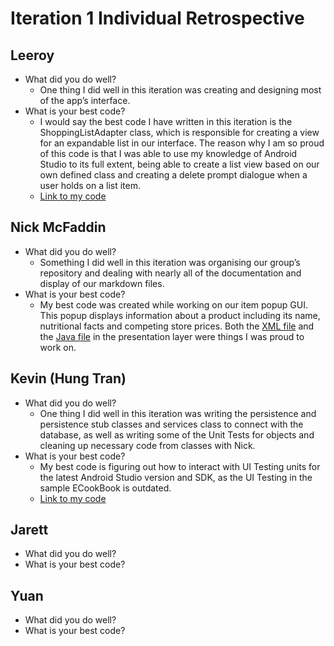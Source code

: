 # Iteration 1 Individual Retrospective

## Leeroy 
* What did you do well?
    * One thing I did well in this iteration was creating and designing most of the app’s interface.
* What is your best code?
    * I would say the best code I have written in this iteration is the ShoppingListAdapter class, which is responsible for creating a view for an expandable list in our interface. The reason why I am so proud of this code is that I was able to use my knowledge of Android Studio to its full extent, being able to create a list view based on our own defined class and creating a delete prompt dialogue when a user holds on a list item.
    * [Link to my code](https://code.cs.umanitoba.ca/comp3350-winter2024/lethalcompany-a01-13/-/blob/main/app/src/main/java/com/example/easyshopper/presentation/adapter/ShoppingListAdapter.java?ref_type=heads)

## Nick McFaddin
* What did you do well?
    * Something I did well in this iteration was organising our group’s repository and dealing with nearly all of the documentation and display of our markdown files.
* What is your best code? 
    * My best code was created while working on our item popup GUI. This popup displays information about a product including its name, nutritional facts and competing store prices. Both the [XML file](https://code.cs.umanitoba.ca/comp3350-winter2024/lethalcompany-a01-13/-/blob/main/app/src/main/res/layout/activity_product_view.xml?ref_type=heads) and the [Java file](https://code.cs.umanitoba.ca/comp3350-winter2024/lethalcompany-a01-13/-/blob/main/app/src/main/java/com/example/easyshopper/presentation/ProductViewActivity.java?ref_type=heads) in the presentation layer were things I was proud to work on. 

## Kevin (Hung Tran) 
* What did you do well? 
    * One thing I did well in this iteration was writing the persistence and persistence stub classes and services class to connect with the database, as well as writing some of the Unit Tests for objects and cleaning up necessary code from classes with Nick.
* What is your best code? 
    * My best code is figuring out how to interact with UI Testing units for the latest Android Studio version and SDK, as the UI Testing in the sample ECookBook is outdated.
    * [Link to my code](https://code.cs.umanitoba.ca/comp3350-winter2024/lethalcompany-a01-13/-/tree/main/app/src/androidTest/java/com/example/easyshopper?ref_type=heads)

## Jarett 
* What did you do well? 
* What is your best code? 

## Yuan
* What did you do well? 
* What is your best code? 